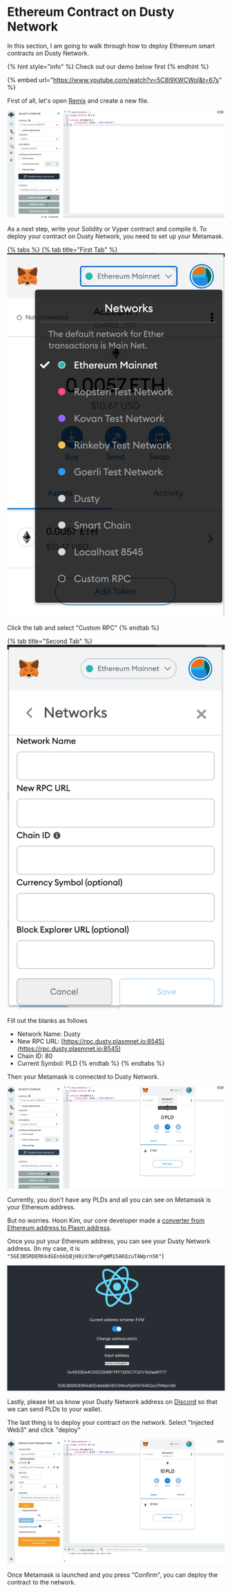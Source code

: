# Ethereum Contract on Dusty Network

In this section, I am going to walk through how to deploy Ethereum smart contracts on Dusty Network. 

{% hint style="info" %}
Check out our demo below first
{% endhint %}

{% embed url="https://www.youtube.com/watch?v=5C8l9XWCWoI&t=67s" %}

First of all, let's open [Remix](https://remix.ethereum.org/) and create a new file. 

![](../../.gitbook/assets/screen-shot-2021-03-14-at-15.23.26.png)

As a next step, write your Solidity or Vyper contract and compile it. To deploy your contract on Dusty Network, you need to set up your Metamask.  

{% tabs %}
{% tab title="First Tab" %}
![Click the tab and select Custom RPC](../../.gitbook/assets/screen-shot-2021-03-14-at-15.31.14.png)

Click the tab  and select "Custom RPC"
{% endtab %}

{% tab title="Second Tab" %}
![](../../.gitbook/assets/screen-shot-2021-03-14-at-15.29.59.png)

Fill out the blanks as follows

* Network Name: Dusty
* New RPC URL: [https://rpc.dusty.plasmnet.io:8545](https://rpc.dusty.plasmnet.io:8545)
* Chain ID: 80
* Current Symbol: PLD
{% endtab %}
{% endtabs %}

Then your Metamask is connected to Dusty Network. 

![](../../.gitbook/assets/screen-shot-2021-03-14-at-15.05.05.png)

Currently, you don't have any PLDs and all you can see on Metamask is your Ethereum address. 

But no worries. Hoon Kim, our core developer made a [converter from Ethereum address to Plasm address](https://hoonsubin.github.io/evm-substrate-address-converter/index.html).

Once you put your Ethereum address, you can see your Dusty Network address. \(In my case, it is `"5GE3BSRDERKkdGEnbkbBjH8iV3WroPgWM15AKQzuTAWprnSK"`\)

![](../../.gitbook/assets/screen-shot-2021-03-14-at-17.38.50.png)

Lastly, please let us know your Dusty Network address on [Discord](https://discord.gg/PTtZZFxneP) so that we can send PLDs to your wallet. 

The last thing is to deploy your contract on the network. Select "Injected Web3" and click "deploy" 

![](../../.gitbook/assets/screen-shot-2021-03-14-at-17.46.04.png)

Once Metamask is launched and you press "Confirm", you can deploy the contract to the network. 

